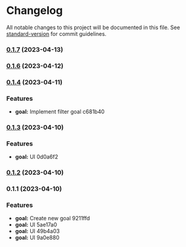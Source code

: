 # Changelog

All notable changes to this project will be documented in this file. See [standard-version](https://github.com/conventional-changelog/standard-version) for commit guidelines.

### [0.1.7](///compare/v0.1.6...v0.1.7) (2023-04-13)

### [0.1.6](///compare/v0.1.4...v0.1.6) (2023-04-12)

### [0.1.4](///compare/v0.1.3...v0.1.4) (2023-04-11)


### Features

* **goal:** Implement filter goal c681b40

### [0.1.3](///compare/v0.1.2...v0.1.3) (2023-04-10)


### Features

* **goal:** UI 0d0a6f2

### [0.1.2](///compare/v0.1.1...v0.1.2) (2023-04-10)

### 0.1.1 (2023-04-10)


### Features

* **goal:** Create new goal 9211ffd
* **goal:** UI 5ae17a0
* **goal:** UI 49b4a03
* **goal:** UI 9a0e880
